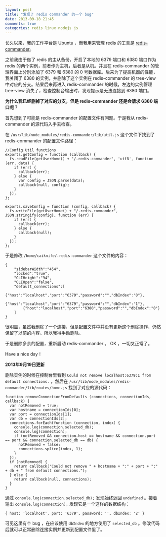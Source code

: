```yaml
---
layout: post
title: "发现了 redis commander 的一个 bug"
date: 2013-09-18 21:45
comments: true
categories: redis linux nodejs js
---
```

长久以来，我的工作平台是 Ubuntu ，而我用来管理 redis 的工具是 [redis-commander](http://nearinfinity.github.io/redis-commander/)。

之前我由于做了 redis 的主从备份，开启了本地的 6379 端口和 6380 端口作为 redis 的两个实例，前者作为主机，后者是从机。并且在 redis-commander 的管理界面上分别添加了 6379 和 6380 的 0 号数据库。后来为了提高机器的性能，我关闭了 6380 的实例，并删除了这个实例在 redis-commander 的 tree-view 中对应的分支。结果后来再进入 redis-commander 的时候，左边的实例管理 tree-view 消失了，检查控制台输出时，发现提示是无法连接到 6380 端口。

**为什么我已经删掉了对应的分支，但是 redis-commander 还是会请求 6380 端口呢？**

<!-- more -->

首先想到了可能是 redis-commander 的配置文件有问题。于是我从 redis-commander 的源代码入手去检查。

在 `/usr/lib/node_modules/redis-commander/lib/util.js` 这个文件下找到了 redis-commander 的配置文件路径：

``` js+php
//Config Util functions
exports.getConfig = function (callback) {
  fs.readFile(getUserHome() + "/.redis-commander", 'utf8', function (err, data) {
    if (err) {
      callback(err);
    } else {
      var config = JSON.parse(data);
      callback(null, config);
    }
  });
};

exports.saveConfig = function (config, callback) {
  fs.writeFile(getUserHome() + "/.redis-commander", JSON.stringify(config), function (err) {
    if (err) {
      callback(err);
    } else {
      callback(null);
    }
  });
};
```

于是修改 `/home/caiknife/.redis-commander` 这个文件的内容：

``` js+php
{
    "sidebarWidth":"454",
    "locked":"true",
    "CLIHeight":"94",
    "CLIOpen":"false",
    "default_connections":[
        {"host":"localhost","port":"6379","password":"","dbIndex":"0"},
        {"host":"localhost","port":"6379","password":"","dbIndex":"1"},
        {"host":"localhost","port":"6380","password":"","dbIndex":"0"}
    ]
}
```

很明显，虽然我删除了一个连接，但是配置文件中并没有更新这个删除操作，仍然保留了以前的内容。所以我得手动删除。

于是删除多余的配置，重新启动 redis-commander 。 OK ，一切又正常了。

Have a nice day！

**2013年9月19日更新**

删除实例的时候在控制台里看到 `Could not remove localhost:6379:1 from default connections.` ，然后在 `/usr/lib/node_modules/redis-commander/lib/routes/home.js` 找到了对应的源代码：

``` js+php
function removeConnectionFromDefaults (connections, connectionIds, callback) {
  var notRemoved = true;
  var hostname = connectionIds[0];
  var port = connectionIds[1];
  var db = connectionIds[2];
  connections.forEach(function (connection, index) {
    console.log(connection.selected_db);
    console.log(connection);
    if (notRemoved && connection.host == hostname && connection.port == port && connection.selected_db == db) {
      notRemoved = false;
      connections.splice(index, 1);
    }
  });
  if (notRemoved) {
    return callback("Could not remove " + hostname + ":" + port + ":" + db + " from default connections.");
  } else {
    return callback(null, connections);
  }
}
``` 

通过 `console.log(connection.selected_db);` 发现始终返回 `undefined` 。接着输出 `console.log(connection);` 发现它是一个这样的数据结构：

``` js+php
{ host: 'localhost', port: '6379', password: '', dbIndex: '2' }
```

可见这里有个 bug ，在应该使用 `dbIndex` 的地方使用了 `selected_db` 。修改代码后就可以正常删除连接实例并更新到配置文件里了。

